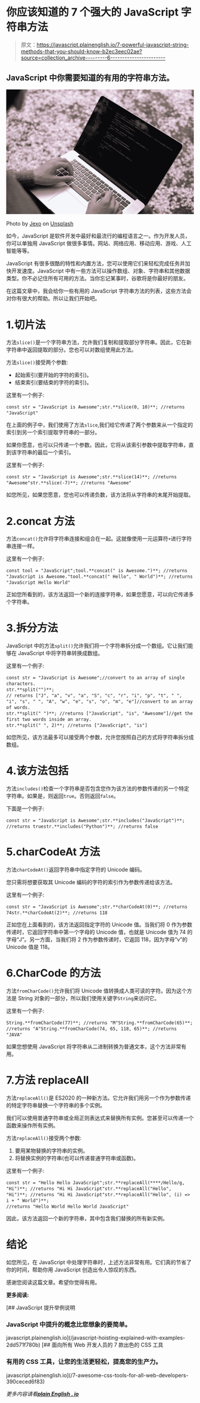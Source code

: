 # 你应该知道的 7 个强大的 JavaScript 字符串方法

> 原文：<https://javascript.plainenglish.io/7-powerful-javascript-string-methods-that-you-should-know-b2ec3eec02ae?source=collection_archive---------6----------------------->

## JavaScript 中你需要知道的有用的字符串方法。

![](img/aa21341c13712f7c11be999c6f9cfdbb.png)

Photo by [Jexo](https://unsplash.com/@jexo?utm_source=medium&utm_medium=referral) on [Unsplash](https://unsplash.com?utm_source=medium&utm_medium=referral)

如今，JavaScript 是软件开发中最好和最流行的编程语言之一。作为开发人员，你可以单独用 JavaScript 做很多事情。网站、网络应用、移动应用、游戏、人工智能等等。

JavaScript 有很多很酷的特性和内置方法，您可以使用它们来轻松完成任务并加快开发速度。JavaScript 中有一些方法可以操作数组、对象、字符串和其他数据类型。你不必记住所有可用的方法。当你忘记某事时，谷歌将是你最好的朋友。

在这篇文章中，我会给你一些有用的 JavaScript 字符串方法的列表，这些方法会对你有很大的帮助。所以让我们开始吧。

# 1.切片法

方法`slice()`是一个字符串方法，允许我们复制和提取部分字符串。因此，它在新字符串中返回提取的部分。您也可以对数组使用此方法。

方法`slice()`接受两个参数:

*   起始索引(要开始的字符的索引)。
*   结束索引(要结束的字符的索引)。

这里有一个例子:

```
const str = "JavaScript is Awesome";str.**slice(0, 10)**; //returns "JavaScript"
```

在上面的例子中，我们使用了方法`slice`,我们给它传递了两个参数来从一个指定的索引到另一个索引提取字符串的一部分。

如果你愿意，也可以只传递一个参数。因此，它将从该索引参数中提取字符串，直到该字符串的最后一个索引。

这里有一个例子:

```
const str = "JavaScript is Awesome";str.**slice(14)**; //returns "Awesome"str.**slice(-7)**; //returns "Awesome"
```

如您所见，如果您愿意，您也可以传递负数，该方法将从字符串的末尾开始提取。

# 2.concat 方法

方法`concat()`允许将字符串连接和组合在一起。这就像使用一元运算符`+`进行字符串连接一样。

这里有一个例子:

```
const tool = "JavaScript";tool.**concat(" is Awesome.")**; //returns "JavaScript is Awesome."tool.**concat(" Hello", " World")**; //returns "JavaScript Hello World"
```

正如您所看到的，该方法返回一个新的连接字符串，如果您愿意，可以向它传递多个字符串。

# 3.拆分方法

JavaScript 中的方法`split()`允许我们将一个字符串拆分成一个数组。它让我们能够在 JavaScript 中将字符串转换成数组。

这里有一个例子:

```
const str = "JavaScript is Awesome";//convert to an array of single characters.
str.**split("")**;
// returns ["J", "a", "v", "a", "S", "c", "r", "i", "p", "t", " ", "i", "s", " ", "A", "w", "e", "s", "o", "m", "e"]//convert to an array of words.
str.**split(" ")**; //returns ["JavaScript", "is", "Awesome"]//get the first two words inside an array.
str.**split(" ", 2)**; //returns ["JavaScript", "is"]
```

如您所见，该方法最多可以接受两个参数，允许您按照自己的方式将字符串拆分成数组。

# 4.该方法包括

方法`includes()`检查一个字符串是否包含您作为该方法的参数传递的另一个特定字符串。如果是，则返回`true`。否则返回`false`。

下面是一个例子:

```
const str = "JavaScript is Awesome";str.**includes("JavaScript")**; //returns truestr.**includes("Python")**; //returns false
```

# 5.charCodeAt 方法

方法`charCodeAt()`返回字符串中指定字符的 Unicode 编码。

您只需将想要获取其 Unicode 编码的字符的索引作为参数传递给该方法。

这里有一个例子:

```
const str = "JavaScript is Awesome";str.**charCodeAt(0)**; //returns 74str.**charCodeAt(2)**; //returns 118
```

正如您在上面看到的，该方法返回指定字符的 Unicode 值。当我们将 0 作为参数传递时，它返回字符串中第一个字母的 Unicode 值，也就是 Unicode 值为 74 的字母“J”。另一方面，当我们将 2 作为参数传递时，它返回 118，因为字母“v”的 Unicode 值是 118。

# 6.CharCode 的方法

方法`fromCharCode()`允许我们将 Unicode 值转换成人类可读的字符。因为这个方法是 String 对象的一部分，所以我们使用关键字`String`来访问它。

这里有一个例子:

```
String.**fromCharCode(77)**; //returns "M"String.**fromCharCode(65)**; //returns "A"String.**fromCharCode(74, 65, 118, 65)**; //returns "JAVA"
```

如果您想使用 JavaScript 将字符串从二进制转换为普通文本，这个方法非常有用。

# 7.方法 replaceAll

方法`replaceAll()`是 ES2020 的一种新方法。它允许我们用另一个作为参数传递的特定字符串替换一个字符串的多个实例。

我们可以使用普通字符串或全局正则表达式来替换所有实例。您甚至可以传递一个函数来操作所有实例。

方法`replaceAll()`接受两个参数:

1.  要用某物替换的字符串的实例。
2.  将替换实例的字符串(也可以传递普通字符串或函数)。

这里有一个例子:

```
const str = "Hello Hello JavaScript";str.**replaceAll(****/Hello/g, "Hi")**; //returns "Hi Hi JavaScript"str.**replaceAll("Hello", "Hi")**; //returns "Hi Hi JavaScript"str.**replaceAll("Hello", (i) => i + " World")**;
//returns "Hello World Hello World JavaScript"
```

因此，该方法返回一个新的字符串，其中包含我们替换的所有新实例。

# 结论

如您所见，在 JavaScript 中处理字符串时，上述方法非常有用。它们真的节省了你的时间，帮助你用 JavaScript 创造出令人惊叹的东西。

感谢您阅读这篇文章。希望你觉得有用。

**更多阅读:**

[](/javascript-hoisting-explained-with-examples-2dd571f780b) [## JavaScript 提升举例说明

### JavaScript 中提升的概念比您想象的要简单。

javascript.plainenglish.io](/javascript-hoisting-explained-with-examples-2dd571f780b) [](/7-awesome-css-tools-for-all-web-developers-390ceced6f83) [## 面向所有 Web 开发人员的 7 款出色的 CSS 工具

### 有用的 CSS 工具，让您的生活更轻松，提高您的生产力。

javascript.plainenglish.io](/7-awesome-css-tools-for-all-web-developers-390ceced6f83) 

*更多内容请看*[***plain English . io***](http://plainenglish.io)
